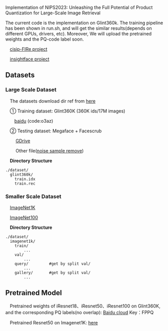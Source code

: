 Implementation of NIPS2023: 
Unleashing the Full Potential of Product Quantization for Large-Scale Image Retrieval

The current code is the implementation on Glint360k. The training pipeline has been shown in run.sh, and will get the similar results(depends on different GPUs, drivers, etc).
Moreover,  We will upload the pretrained weights and the PQ-code label soon.

&emsp;[cisip-FIRe project](https://github.com/CISiPLab/cisip-FIRe)

&emsp;[insightface project](https://github.com/deepinsight/insightface)


## Datasets

### Large Scale Dataset

&emsp;The datasets download dir ref from [here](https://github.com/deepinsight/insightface/tree/c2db41402c627cab8ea32d55da591940f2258276/recognition/_datasets_)

&emsp;① Training dataset: Glint360K (360K ids/17M images)

&emsp;&emsp;[baidu](https://pan.baidu.com/s/1GsYqTTt7_Dn8BfxxsLFN0w) (code:o3az)

&emsp;② Testing dataset: Megaface + Facescrub 

&emsp;&emsp; [GDrive](https://drive.google.com/file/d/1KBwp0U9oZgZj7SYDXRxUnnH7Lwvd9XMy/view?usp=sharing)

&emsp;&emsp; Other file([noise sample remove](https://drive.google.com/drive/folders/14GXWU0f3SB4Bt4dF_jjMsB2OXzi4q4zv?usp=sharing))

&emsp;**Directory Structure**
```
./dataset/
  glint360k/
    train.idx
    train.rec
```
### Smaller Scale Dataset

&emsp;[ImageNet1K](https://image-net.org/download-images)

&emsp;[ImageNet100](https://drive.google.com/file/d/0B7IzDz-4yH_HSmpjSTlFeUlSS00/view?usp=drive_link&resourcekey=0-ozGVTlPhCjlY351mdV_9hg)

&emsp;**Directory Structure**
```
./dataset/
  imagenet1k/
    train/
        ...
    val/
        ...
    query/         #get by split val/
        ...
    gallery/       #get by split val/
        ...
```

## Pretrained Model
&emsp;Pretrained weights of iResnet18、iResnet50、iResnet100 on Glint360K, and the corresponding PQ labels(no overlap): [Baidu cloud](https://pan.baidu.com/s/1kC0xkHYQL7FamoQ_rjyeJQ)   Key：FPPQ

&emsp;Pretrained Resnet50 on Imagenet1K: [here](https://download.pytorch.org/models/resnet50-19c8e357.pth)
